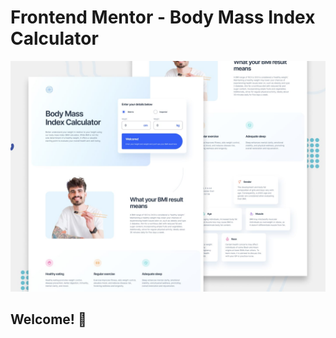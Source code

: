# Frontend Mentor - Body Mass Index Calculator

![Design preview for the Body Mass Index Calculator coding challenge](./design/preview.jpg)

## Welcome! 👋
